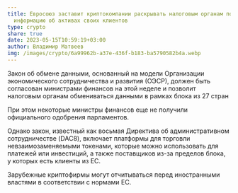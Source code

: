 ```yaml
---
title: Евросоюз заставит криптокомпании раскрывать налоговым органам подробную
  информацию об активах своих клиентов
type: crypto
share: true
date: 2023-05-15T10:59:19+03:00
author: Владимир Матвеев
img: /images/crypto/6a99962b-a37e-436f-b183-ba5790582b4a.webp
---
```

Закон об обмене данными, основанный на модели Организации экономического сотрудничества и развития (ОЭСР), должен быть согласован министрами финансов на этой неделе и позволит налоговым органам обмениваться данными в рамках блока из 27 стран

При этом некоторые министры финансов еще не получили официального одобрения парламентов.

Однако закон, известный как восьмая Директива об административном сотрудничестве (DAC8), включает платформы для торговли невзаимозаменяемыми токенами, которые можно использовать для платежей или инвестиций, а также поставщиков из-за пределов блока, у которых есть клиенты из ЕС.

Зарубежные криптофирмы могут отчитываться перед иностранными властями в соответствии с нормами ЕС.